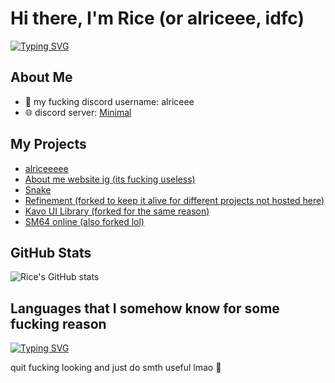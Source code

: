 # Hi there, I'm Rice (or alriceee, idfc)

[![Typing SVG](https://readme-typing-svg.herokuapp.com?font=Fira+Code&pause=1000&width=435&lines=developer%2C+thats+all+you+need+to+know;I+make+discord+bots+for+fun+shithead;always+fucking+around+with+code)](https://git.io/typing-svg)

## About Me
- 👤 my fucking discord username: alriceee
- 🌐 discord server: [Minimal](https://discord.gg/minimal)

## My Projects
- [alriceeeee](https://github.com/alriceeeee/alriceeeee)
- [About me website ig (its fucking useless)](https://github.com/alriceeeee/StuffLol)
- [Snake](https://github.com/alriceeeee/Snake-)
- [Refinement (forked to keep it alive for different projects not hosted here)](https://github.com/alriceeeee/Refinement)
- [Kavo UI Library (forked for the same reason)](https://github.com/alriceeeee/Kavo-UI-Library)
- [SM64 online (also forked lol)](https://github.com/alriceeeee/SM64-JS)

## GitHub Stats
![Rice's GitHub stats](https://github-readme-stats.vercel.app/api?username=alriceeeee&show_icons=true&theme=radical)

## Languages that I somehow know for some fucking reason
[![Typing SVG](https://readme-typing-svg.herokuapp.com?font=Fira+Code&pause=500&width=435&lines=Lua%2C+HTML%2C+JavaScript%2C+CSS%2C+Python%2C+Node.js;C%2B%2B%2C+C%23%2C+C%2C+PHP%2C+Ruby%2C+Bash%2C+Batch;R%2C+SQL%2C+XML%2C+Assembly)](https://git.io/typing-svg)

quit fucking looking and just do smth useful lmao 🖕
